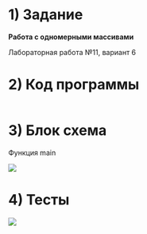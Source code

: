 # 1) Задание
**Работа с одномерными массивами** 

Лабораторная работа №11, вариант 6


# 2) Код программы

```cpp

```

# 3) Блок схема

Функция main

<image src ="https://github.com/Yagirsk/Labs_PSTU_2023/blob/main/SEM2/LABS/11_ZEL/tuda-syuda-spisok/images/tss-main.drawio.png">

# 4) Тесты

<image src ="test1_lab4.png">



